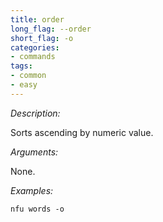 ```yaml
---
title: order
long_flag: --order
short_flag: -o
categories:
- commands
tags:
- common
- easy
---
```


*Description:*

Sorts ascending by numeric value.

*Arguments:*

None.

*Examples:*

```
nfu words -o
```
